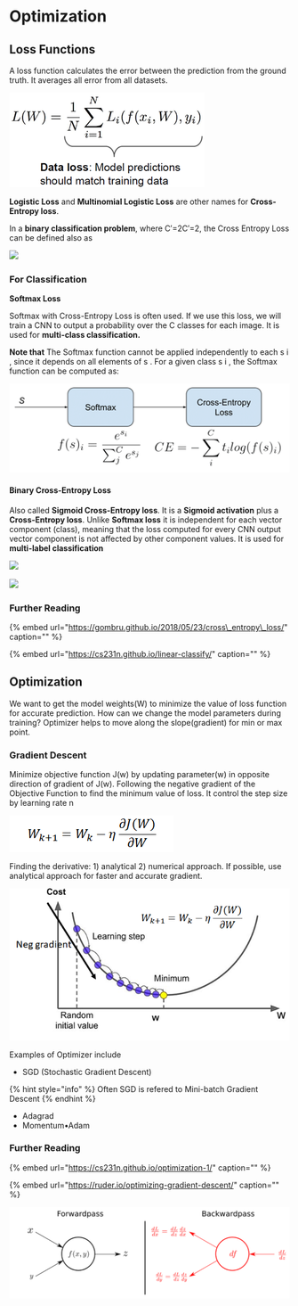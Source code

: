 # Optimization

## Loss Functions

A loss function calculates the error between the prediction from the ground truth. It averages all error from all datasets.

![](../../.gitbook/assets/image%20%2829%29.png)

 **Logistic Loss** and **Multinomial Logistic Loss** are other names for **Cross-Entropy loss**.

In a **binary classification problem**, where C′=2C′=2, the Cross Entropy Loss can be defined also as 

[![](https://latex.codecogs.com/gif.latex?CE&space;=&space;-\sum_{i=1}^{C%27=2}t_{i}&space;log&space;%28s_{i}%29&space;=&space;-t_{1}&space;log%28s_{1}%29&space;-&space;%281&space;-&space;t_{1}%29&space;log%281&space;-&space;s_{1}%29)](https://www.codecogs.com/eqnedit.php?latex=CE&space;=&space;-\sum_{i=1}^{C%27=2}t_{i}&space;log&space;%28s_{i}%29&space;=&space;-t_{1}&space;log%28s_{1}%29&space;-&space;%281&space;-&space;t_{1}%29&space;log%281&space;-&space;s_{1}%29)

### 

### For Classification

**Softmax Loss**

 Softmax with Cross-Entropy Loss is often used. If we use this loss, we will train a CNN to output a probability over the C classes for each image. It is used for **multi-class classification.**

**Note that** The Softmax function cannot be applied independently to each s i , since it depends on all elements of s . For a given class s i , the Softmax function can be computed as:

![](../../.gitbook/assets/image%20%2849%29.png)

#### Binary Cross-Entropy Loss <a id="binary-cross-entropy-loss"></a>

Also called **Sigmoid Cross-Entropy loss**. It is a **Sigmoid activation** plus a **Cross-Entropy loss**. Unlike **Softmax loss** it is independent for each vector component \(class\), meaning that the loss computed for every CNN output vector component is not affected by other component values.  It is used for **multi-label classification**

[![](https://latex.codecogs.com/gif.latex?CE&space;=&space;-\sum_{i=1}^{C%27=2}t_{i}&space;log&space;%28f%28s_{i}%29%29&space;=&space;-t_{1}&space;log%28f%28s_{1}%29%29&space;-&space;%281&space;-&space;t_{1}%29&space;log%281&space;-&space;f%28s_{1}%29%29)](https://www.codecogs.com/eqnedit.php?latex=CE&space;=&space;-\sum_{i=1}^{C%27=2}t_{i}&space;log&space;%28f%28s_{i}%29%29&space;=&space;-t_{1}&space;log%28f%28s_{1}%29%29&space;-&space;%281&space;-&space;t_{1}%29&space;log%281&space;-&space;f%28s_{1}%29%29)

![](https://gombru.github.io/assets/cross_entropy_loss/sigmoid_CE_pipeline.png)

### Further Reading

{% embed url="https://gombru.github.io/2018/05/23/cross\_entropy\_loss/" caption="" %}

{% embed url="https://cs231n.github.io/linear-classify/" caption="" %}

## Optimization

We want to get the model weights\(W\) to minimize the value of loss function for accurate prediction. How can we change the model parameters during training? Optimizer helps to move along the slope\(gradient\) for min or max point.

### Gradient Descent

Minimize objective function J\(w\) by updating parameter\(w\) in opposite direction of gradient of J\(w\). Following the negative gradient of the Objective Function to find the minimum value of loss. It control the step size by learning rate n

![](../../.gitbook/assets/image%20%2885%29.png)

Finding the derivative: 1\) analytical 2\) numerical approach. If possible, use analytical approach for faster and accurate gradient.

![](../../.gitbook/assets/image%20%2847%29.png)

Examples of Optimizer include

* SGD \(Stochastic Gradient Descent\)

{% hint style="info" %}
Often SGD is refered to Mini-batch Gradient Descent
{% endhint %}

* Adagrad
* Momentum•Adam

### Further Reading

{% embed url="https://cs231n.github.io/optimization-1/" caption="" %}

{% embed url="https://ruder.io/optimizing-gradient-descent/" caption="" %}

![Forward vs backward pass](../../.gitbook/assets/image%20%2850%29.png)

